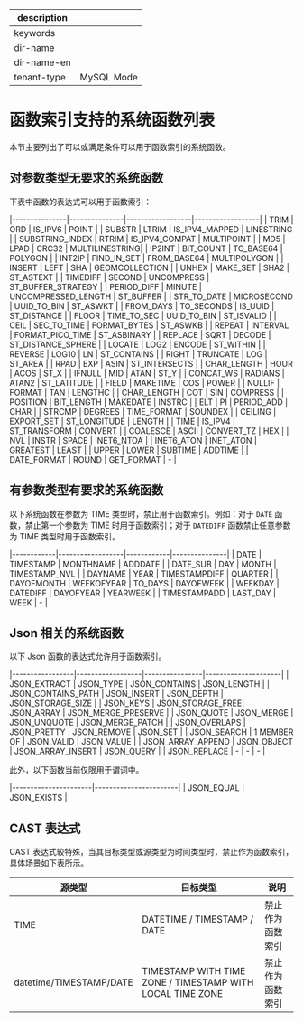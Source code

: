 |description||
|---|---|
|keywords||
|dir-name||
|dir-name-en||
|tenant-type|MySQL Mode|

# 函数索引支持的系统函数列表

本节主要列出了可以或满足条件可以用于函数索引的系统函数。

## 对参数类型无要求的系统函数

下表中函数的表达式可以用于函数索引：

|---------------|---------------|------------------|------------------|
| TRIM          |   ORD         |   IS_IPV6        |   POINT          |
| SUBSTR        |   LTRIM       |   IS_IPV4_MAPPED |   LINESTRING     |
| SUBSTRING_INDEX  | RTRIM      |   IS_IPV4_COMPAT |   MULTIPOINT     |
| MD5           |   LPAD        |   CRC32          |   MULTILINESTRING|
| IP2INT        |   BIT_COUNT   |   TO_BASE64      |   POLYGON        |
| INT2IP        |   FIND_IN_SET |   FROM_BASE64    |   MULTIPOLYGON   |
| INSERT        |   LEFT        |   SHA            |   GEOMCOLLECTION |
| UNHEX         |   MAKE_SET    |   SHA2           |   ST_ASTEXT      |
| TIMEDIFF      |   SECOND      |   UNCOMPRESS     |   ST_BUFFER_STRATEGY |
| PERIOD_DIFF   |   MINUTE      |   UNCOMPRESSED_LENGTH  |  ST_BUFFER |
| STR_TO_DATE   |   MICROSECOND |   UUID_TO_BIN    |   ST_ASWKT       |
| FROM_DAYS     |   TO_SECONDS  |   IS_UUID        |   ST_DISTANCE    |
| FLOOR         |   TIME_TO_SEC |   UUID_TO_BIN    |   ST_ISVALID     |
| CEIL          |   SEC_TO_TIME |   FORMAT_BYTES   |   ST_ASWKB       |
| REPEAT        |   INTERVAL    |   FORMAT_PICO_TIME  |   ST_ASBINARY |
| REPLACE       |   SQRT        |   DECODE         |   ST_DISTANCE_SPHERE |
| LOCATE        |   LOG2        |   ENCODE         |   ST_WITHIN      |
| REVERSE       |   LOG10       |   LN             |   ST_CONTAINS    |
| RIGHT         |   TRUNCATE    |   LOG            |   ST_AREA        |
| RPAD          |   EXP         |   ASIN           |   ST_INTERSECTS  |
| CHAR_LENGTH   |   HOUR        |   ACOS           |   ST_X           |
| IFNULL        |   MID         |   ATAN           |   ST_Y           |
| CONCAT_WS     |   RADIANS     |   ATAN2          |   ST_LATITUDE    |
| FIELD         |   MAKETIME    |   COS            |   POWER          |
| NULLIF        |   FORMAT      |   TAN            |   LENGTHC        |
| CHAR_LENGTH   |   COT         |   SIN            |   COMPRESS       |
| POSITION      |   BIT_LENGTH  |   MAKEDATE       |   INSTRC         |
| ELT           |   PI          |   PERIOD_ADD     |   CHAR           |
| STRCMP        |   DEGREES     |   TIME_FORMAT    |   SOUNDEX        |
| CEILING       |   EXPORT_SET  |   ST_LONGITUDE   |   LENGTH         |
| TIME          |   IS_IPV4     |   ST_TRANSFORM   |   CONVERT        |
| COALESCE      |   ASCII       |   CONVERT_TZ     |   HEX            |
| NVL           |   INSTR       |   SPACE          |   INET6_NTOA      |
| INET6_ATON     |   INET_ATON  |   GREATEST       |   LEAST          |
| UPPER         |   LOWER       |   SUBTIME        |   ADDTIME        |
| DATE_FORMAT   |   ROUND       |   GET_FORMAT     |   -              |

## 有参数类型有要求的系统函数

以下系统函数在参数为 TIME 类型时，禁止用于函数索引。例如：对于 `DATE` 函数，禁止第一个参数为 TIME 时用于函数索引；对于 `DATEDIFF` 函数禁止任意参数为 TIME 类型时用于函数索引。

|------------|------------------|------------|---------------|
| DATE       | TIMESTAMP        | MONTHNAME  |  ADDDATE      |
| DATE_SUB   | DAY              | MONTH      | TIMESTAMP_NVL |
| DAYNAME    | YEAR             | TIMESTAMPDIFF | QUARTER    |
| DAYOFMONTH | WEEKOFYEAR       | TO_DAYS    | DAYOFWEEK     |
| WEEKDAY    | DATEDIFF         | DAYOFYEAR  | YEARWEEK      |
| TIMESTAMPADD  |  LAST_DAY     | WEEK       |    -          |

## Json 相关的系统函数

以下 Json 函数的表达式允许用于函数索引。

|-----------------|------------------|----------------|---------------------|
| JSON_EXTRACT    |  JSON_TYPE       | JSON_CONTAINS  | JSON_LENGTH         |
| JSON_CONTAINS_PATH  | JSON_INSERT  | JSON_DEPTH     | JSON_STORAGE_SIZE   |
| JSON_KEYS       | JSON_STORAGE_FREE|  JSON_ARRAY    | JSON_MERGE_PRESERVE |
| JSON_QUOTE      | JSON_MERGE       |  JSON_UNQUOTE  | JSON_MERGE_PATCH    |
| JSON_OVERLAPS   | JSON_PRETTY      |  JSON_REMOVE   | JSON_SET            |
| JSON_SEARCH     | 1 MEMBER OF      |  JSON_VALID    | JSON_VALUE          |
| JSON_ARRAY_APPEND | JSON_OBJECT    |  JSON_ARRAY_INSERT | JSON_QUERY      |
| JSON_REPLACE      | - | - | - |

此外，以下函数当前仅限用于谓词中。

|----------------------|-----------------------|
| JSON_EQUAL           | JSON_EXISTS           |

## CAST 表达式

CAST 表达式较特殊，当其目标类型或源类型为时间类型时，禁止作为函数索引，具体场景如下表所示。

| 源类型                                  | 目标类型                       | 说明            |
|----------------------------------------|--------------------------------|----------------|
| TIME                                   | DATETIME / TIMESTAMP / DATE    | 禁止作为函数索引 |
| datetime/TIMESTAMP/DATE                | TIMESTAMP WITH TIME ZONE / TIMESTAMP WITH LOCAL TIME ZONE | 禁止作为函数索引 |
